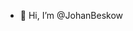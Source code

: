 - 👋 Hi, I’m @JohanBeskow

<!---
JohanBeskow/JohanBeskow is a ✨ special ✨ repository because its `README.md` (this file) appears on your GitHub profile.
You can click the Preview link to take a look at your changes.
--->
